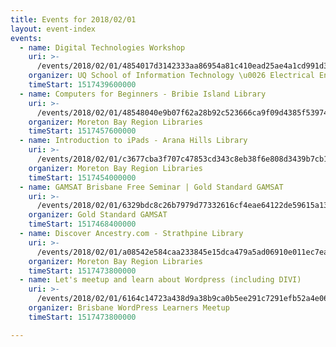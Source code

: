 ```yaml
---
title: Events for 2018/02/01
layout: event-index
events:
  - name: Digital Technologies Workshop
    uri: >-
      /events/2018/02/01/4854017d3142333aa86954a81c410ead25ae4a1cd991d380dc13112b9ffbfc4c
    organizer: UQ School of Information Technology \u0026 Electrical Engineering
    timeStart: 1517439600000
  - name: Computers for Beginners - Bribie Island Library
    uri: >-
      /events/2018/02/01/48548040e9b07f62a28b92c523666ca9f09d4385f53974ffa71b5401747bac70
    organizer: Moreton Bay Region Libraries
    timeStart: 1517457600000
  - name: Introduction to iPads - Arana Hills Library
    uri: >-
      /events/2018/02/01/c3677cba3f707c47853cd343c8eb38f6e808d3439b7cb1fc6e59dfbbe97b9fcf
    organizer: Moreton Bay Region Libraries
    timeStart: 1517454000000
  - name: GAMSAT Brisbane Free Seminar | Gold Standard GAMSAT
    uri: >-
      /events/2018/02/01/6329bdc8c26b7979d77332616cf4eae64122de59615a134401a9317edf16ccff
    organizer: Gold Standard GAMSAT
    timeStart: 1517468400000
  - name: Discover Ancestry.com - Strathpine Library
    uri: >-
      /events/2018/02/01/a08542e584caa233845e15dca479a5ad06910e011ec7ea3b89d87f6a2d535f97
    organizer: Moreton Bay Region Libraries
    timeStart: 1517473800000
  - name: Let's meetup and learn about Wordpress (including DIVI)
    uri: >-
      /events/2018/02/01/6164c14723a438d9a38b9ca0b5ee291c7291efb52a4e06a4a324043e8ef30aec
    organizer: Brisbane WordPress Learners Meetup
    timeStart: 1517473800000

---
```

